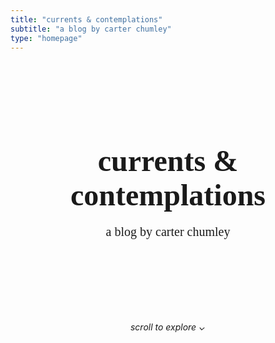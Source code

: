 ```yaml
---
title: "currents & contemplations"
subtitle: "a blog by carter chumley"
type: "homepage"
---
```


<div style="text-align: center; padding: 4rem 1rem;">
  <h1 style="font-size: 3rem; font-family: serif; margin-bottom: 1rem;">currents & contemplations</h1>
  <p style="font-size: 1.25rem; font-family: serif;">a blog by carter chumley</p>
</div>

<div style="text-align: center; margin-top: 3rem;">
  <a href="/posts/" style="text-decoration: none; font-style: italic;">scroll to explore ⌄</a>
</div>

